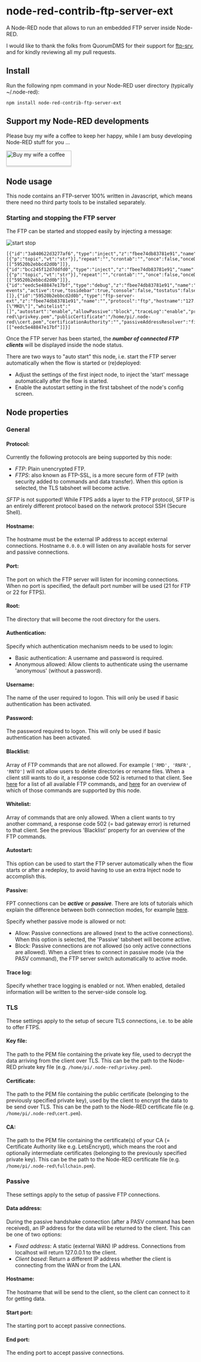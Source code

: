 # node-red-contrib-ftp-server-ext
A Node-RED node that allows to run an embedded FTP server inside Node-RED.

I would like to thank the folks from QuorumDMS for their support for [ftp-srv](https://github.com/QuorumDMS/ftp-srv), and for kindly reviewing all my pull requests.

## Install
Run the following npm command in your Node-RED user directory (typically ~/.node-red):
```
npm install node-red-contrib-ftp-server-ext
```

## Support my Node-RED developments
Please buy my wife a coffee to keep her happy, while I am busy developing Node-RED stuff for you ...

<a href="https://www.buymeacoffee.com/bartbutenaers" target="_blank"><img src="https://www.buymeacoffee.com/assets/img/custom_images/orange_img.png" alt="Buy my wife a coffee" style="height: 41px !important;width: 174px !important;box-shadow: 0px 3px 2px 0px rgba(190, 190, 190, 0.5) !important;-webkit-box-shadow: 0px 3px 2px 0px rgba(190, 190, 190, 0.5) !important;" ></a>

## Node usage
This node contains an FTP-server 100% written in Javascript, which means there need no third party tools to be installed separately.

### Starting and stopping the FTP server
The FTP can be started and stopped easily by injecting a message:

![start stop](https://user-images.githubusercontent.com/14224149/176360540-7a2f6759-faa3-408d-9cbe-5dd31db1e375.png)
```
[{"id":"3a840622d3277af6","type":"inject","z":"fbee74db83781e91","name":"","props":[{"p":"topic","vt":"str"}],"repeat":"","crontab":"","once":false,"onceDelay":0.1,"topic":"start","x":610,"y":780,"wires":[["59520b2ebbcd2d0b"]]},{"id":"bcc245f12d7ddfd0","type":"inject","z":"fbee74db83781e91","name":"","props":[{"p":"topic","vt":"str"}],"repeat":"","crontab":"","once":false,"onceDelay":0.1,"topic":"stop","x":610,"y":840,"wires":[["59520b2ebbcd2d0b"]]},{"id":"eedc5e48847e17bf","type":"debug","z":"fbee74db83781e91","name":"FTP events","active":true,"tosidebar":true,"console":false,"tostatus":false,"complete":"payload","targetType":"msg","statusVal":"","statusType":"auto","x":970,"y":780,"wires":[]},{"id":"59520b2ebbcd2d0b","type":"ftp-server-ext","z":"fbee74db83781e91","name":"","protocol":"ftp","hostname":"127.0.0.1","port":"7021","authentication":"basic","blacklist":"[\"MKD\"]","whitelist":"[]","autostart":"enable","allowPassive":"block","traceLog":"enable","privateKey":"/home/pi/.node-red\\privkey.pem","publicCertificate":"/home/pi/.node-red\\cert.pem","certificationAuthority":"","passiveAddressResolver":"fixed","passiveDataHostname":"homespy2.duckdns.org","passiveStartPort":1024,"passiveEndPort":65535,"x":780,"y":780,"wires":[["eedc5e48847e17bf"]]}]
```
Once the FTP server has been started, the ***number of connected FTP clients*** will be displayed inside the node status.

There are two ways to "auto start" this node, i.e. start the FTP server automatically when the flow is started or (re)deployed:
+ Adjust the settings of the first inject node, to inject the 'start' message automatically after the flow is started.
+ Enable the autostart setting in the first tabsheet of the node's config screen.

## Node properties

### General

#### Protocol:
Currently the following protocols are being supported by this node:
+ *FTP*: Plain unencrypted FTP.
+ *FTPS*: also known as FTP-SSL, is a more secure form of FTP (with security added to commands and data transfer).  When this option is selected, the TLS tabsheet will become active.

*SFTP* is not supported!  While FTPS adds a layer to the FTP protocol, SFTP is an entirely different protocol based on the network protocol SSH (Secure Shell).

#### Hostname:
The hostname must be the external IP address to accept external connections. Hostname `0.0.0.0` will listen on any available hosts for server and passive connections.

#### Port:
The port on which the FTP server will listen for incoming connections.  When no port is specified, the default port number will be used (21 for FTP or 22 for FTPS).

#### Root:
The directory that will become the root directory for the users.

#### Authentication:
Specify which authentication mechanism needs to be used to login:
+ Basic authentication</b>: A username and password is required.
+ Anonymous allowed</b>: Allow clients to authenticate using the username 'anonymous' (without a password).

#### Username:
The name of the user required to logon.  This will only be used if basic authentication has been activated.

#### Password:
The password required to logon.  This will only be used if basic authentication has been activated.

#### Blacklist:
Array of FTP commands that are not allowed.  For example `['RMD', 'RNFR', 'RNTO']` will not allow users to delete directories or rename files.  When a client still wants to do it, a response code 502 is returned to that client.  See [here](https://en.wikipedia.org/wiki/List_of_FTP_commands) for a list of all available FTP commands, and [here](https://github.com/QuorumDMS/ftp-srv/tree/main/src/commands/registration) for an overview of which of those commands are supported by this node.

#### Whitelist:
Array of commands that are only allowed.  When a client wants to try another command, a response code 502 (= bad gateway error) is returned to that client.  See the previous 'Blacklist' property for an overview of the FTP commands.

#### Autostart:
This option can be used to start the FTP server automatically when the flow starts or after a redeploy, to avoid having to use an extra Inject node to accomplish this.

#### Passive:
FPT connections can be ***active*** or ***passive***.  There are lots of tutorials which explain the difference between both connection modes, for example [here](https://www.jscape.com/blog/active-v-s-passive-ftp-simplified).

Specify whether passive mode is allowed or not:
+ Allow: Passive connections are allowed (next to the active connections).  When this option is selected, the 'Passive' tabsheet will become active.
+ Block: Passive connections are not allowed (so only active connections are allowed).  When a client tries to connect in passive mode (via the PASV command), the FTP server switch automatically to active mode.

#### Trace log:
Specify whether trace logging is enabled or not.  When enabled, detailed information will be written to the server-side console log.

### TLS
These settings apply to the setup of secure TLS connections, i.e. to be able to offer FTPS.

#### Key file:
The path to the PEM file containing the private key file, used to decrypt the data arriving from the client over TLS.  This can be the path to the Node-RED private key file (e.g. `/home/pi/.node-red\privkey.pem`).

#### Certificate:
The path to the PEM file containing the public certificate (belonging to the previously specified private key), used by the client to encrypt the data to be send over TLS.   This can be the path to the Node-RED certificate file (e.g. `/home/pi/.node-red\cert.pem`).

#### CA:
The path to the PEM file containing the certificate(s) of your CA (= Certificate Authority like e.g. LetsEncrypt), which means the root and optionally intermediate certificates (belonging to the previously specified private key).  This can be the path to the Node-RED certificate file (e.g. `/home/pi/.node-red\fullchain.pem`).
    
### Passive
These settings apply to the setup of passive FTP connections.
    
#### Data address:
During the passive handshake connection (after a PASV command has been received), an IP address for the data will be returned to the client.  This can be one of two options:
+ *Fixed address*: A static (external WAN) IP address.  Connections from localhost will return 127.0.0.1 to the client.
+ *Client based*: Return a different IP address whether the client is connecting from the WAN or from the LAN.

#### Hostname:
The hostname that will be send to the client, so the client can connect to it for getting data.

#### Start port:
The starting port to accept passive connections.

#### End port:
The ending port to accept passive connections.
